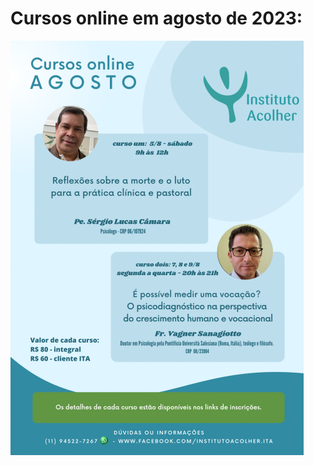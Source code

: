 # Cursos online em agosto de 2023:

<a target="_blank" href="https://forms.gle/ay6W8LV8i5PRNuKx7"> 

![Inscrição no curso um](/img/curso-2023-08-05.png)

</a>


